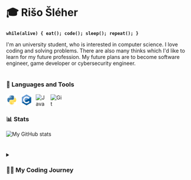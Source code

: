 # :mortar_board: Rišo Šléher

  **`while(alive)
    {
        eat();
        code();
        sleep();
        repeat();
    }`**
    
I'm an university student, who is interested in computer science. I love coding and solving problems. There are also many thinks which I'd like to learn for my future profession. My future plans are to become software engineer, game developer or cybersecurity engineer. 

#

### 🧰 Languages and Tools

<img align="left" alt="C" width="30px" style="padding-right:10px;" src="https://github.com/devicons/devicon/blob/master/icons/python/python-original.svg"/>
<img align="left" alt="C" width="30px" style="padding-right:10px;" src="https://github.com/devicons/devicon/blob/master/icons/c/c-original.svg"/>
<img align="left" alt="Java" width="30px" style="padding-right:10px;" src="https://cdn.jsdelivr.net/gh/devicons/devicon/icons/java/java-original.svg"/>
<img align="left" alt="Git" width="30px" style="padding-right:10px;" src="https://cdn.jsdelivr.net/gh/devicons/devicon/icons/git/git-original.svg" />
<br />

#

### 📊 Stats

![My GitHub stats](https://github-readme-stats.vercel.app/api?username=riso1410&show_icons=true&theme=gruvbox)

#

<details>
 <summary><h3>👨‍💻 My Coding Journey</h3></summary>
  I started coding recently, but I'm trying my best 💯
